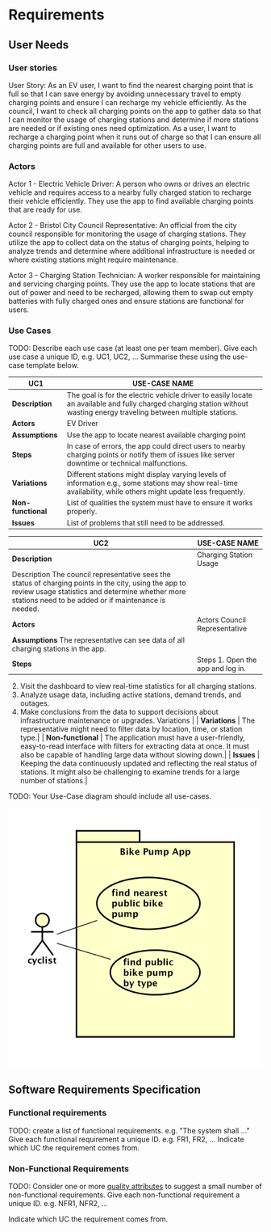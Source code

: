 # Requirements

## User Needs

### User stories
User Story: As an EV user, I want to find the nearest charging point that is full so that I can save energy by avoiding unnecessary travel to empty charging points and ensure I can recharge my vehicle efficiently.
 As the council, I want to check all charging points on the app to gather data so that I can monitor the usage of charging stations and determine if more stations are needed or if existing ones need optimization.
 As a user, I want to recharge a charging point when it runs out of charge so that I can ensure all charging points are full and available for other users to use.
### Actors
Actor 1 - Electric Vehicle Driver:
A person who owns or drives an electric vehicle and requires access to a nearby fully charged station to recharge their vehicle efficiently. They use the app to find available charging points that are ready for use.

Actor 2 - Bristol City Council Representative:
An official from the city council responsible for monitoring the usage of charging stations. They utilize the app to collect data on the status of charging points, helping to analyze trends and determine where additional infrastructure is needed or where existing stations might require maintenance.

Actor 3 - Charging Station Technician:
A worker responsible for maintaining and servicing charging points. They use the app to locate stations that are out of power and need to be recharged, allowing them to swap out empty batteries with fully charged ones and ensure stations are functional for users.

### Use Cases
TODO: Describe each use case (at least one per team member).
    Give each use case a unique ID, e.g. UC1, UC2, ...
    Summarise these using the use-case template below.

|  UC1| USE-CASE NAME | 
| -------------------------------------- | ------------------- |
| **Description** | The goal is for the electric vehicle driver to easily locate an available and fully charged charging station without wasting energy traveling between multiple stations. |
| **Actors** | EV Driver|
| **Assumptions** |Use the app to locate nearest available charging point
| **Steps** | In case of errors, the app could direct users to nearby charging points or notify them of issues like server downtime or technical malfunctions. |
| **Variations** | Different stations might display varying levels of information e.g., some stations may show real-time availability, while others might update less frequently. |
| **Non-functional** |  List of qualities the system must have to ensure it works properly.|
| **Issues** | 	List of problems that still need to be addressed.|


|  UC2| USE-CASE NAME | 
| -------------------------------------- | ------------------- |
| **Description** | Charging Station Usage
Description The council representative sees the status of charging points in the city, using the app to review usage statistics and determine whether more stations need to be added or if maintenance is needed. |
| **Actors** | Actors Council Representative|
| **Assumptions**  The representative can see data of all charging stations in the app. |
| **Steps** |Steps 1. Open the app and log in.
2. Visit the dashboard to view real-time statistics for all charging stations.
3. Analyze usage data, including active stations, demand trends, and outages.
4. Make conclusions from the data to support decisions about infrastructure maintenance or upgrades.
Variations |
| **Variations** | The representative might need to filter data by location, time, or station type.|
| **Non-functional** | The application must have a user-friendly, easy-to-read interface with filters for extracting data at once. It must also be capable of handling large data without slowing down.|
| **Issues** | Keeping the data continuously updated and reflecting the real status of stations. It might also be challenging to examine trends for a large number of stations.|



TODO: Your Use-Case diagram should include all use-cases.

![Insert your Use-Case Diagram Here](images/use-case.png)

## Software Requirements Specification
### Functional requirements
TODO: create a list of functional requirements. 
    e.g. "The system shall ..."
    Give each functional requirement a unique ID. e.g. FR1, FR2, ...
    Indicate which UC the requirement comes from.


### Non-Functional Requirements
TODO: Consider one or more [quality attributes](https://en.wikipedia.org/wiki/ISO/IEC_9126) to suggest a small number of non-functional requirements.
Give each non-functional requirement a unique ID. e.g. NFR1, NFR2, ...

Indicate which UC the requirement comes from.
